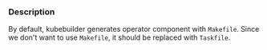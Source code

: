 ### Description

By default, kubebuilder generates operator component with `Makefile`. Since we don't want to use `Makefile`, it should
be replaced with `Taskfile`.